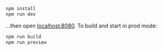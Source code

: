 ```bash
npm install
npm run dev
```

...then open [localhost:8080](http://localhost:8080). To build and start in prod mode:

```bash
npm run build
npm run preview
```
